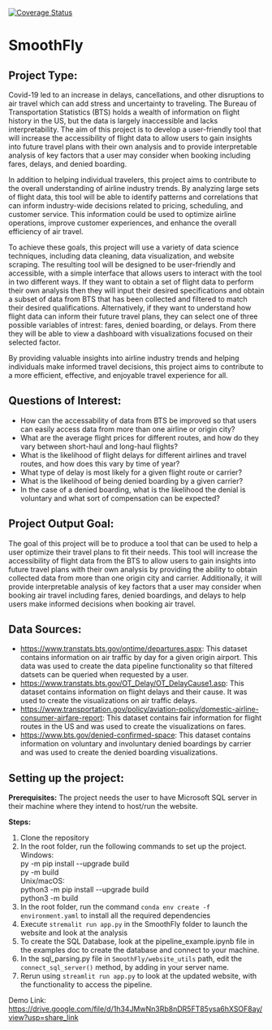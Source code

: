 [![Coverage Status](https://coveralls.io/repos/github/aadityarock2000/beat_the_crowd/badge.svg?branch=main)](https://coveralls.io/github/aadityarock2000/beat_the_crowd?branch=main)

# SmoothFly

## Project Type: 
Covid-19 led to an increase in delays, cancellations, and other disruptions to air travel which can add stress and uncertainty to traveling. The Bureau of Transportation Statistics (BTS) holds a wealth of information on flight history in the US, but the data is largely inaccessible and lacks interpretability. The aim of this project is to develop a user-friendly tool that will increase the accessibility of flight data to allow users to gain insights into future travel plans with their own analysis and to provide interpretable analysis of key factors that a user may consider when booking including fares, delays, and denied boarding. 

In addition to helping individual travelers, this project aims to contribute to the overall understanding of airline industry trends. By analyzing large sets of flight data, this tool will be able to identify patterns and correlations that can inform industry-wide decisions related to pricing, scheduling, and customer service. This information could be used to optimize airline operations, improve customer experiences, and enhance the overall efficiency of air travel.

To achieve these goals, this project will use a variety of data science techniques, including data cleaning, data visualization, and website scraping. The resulting tool will be designed to be user-friendly and accessible, with a simple interface that allows users to interact with the tool in two different ways. If they want to obtain a set of flight data to perform their own analysis then they will input their desired specifications and obtain a subset of data from BTS that has been collected and filtered to match their desired qualifications. Alternatively, if they want to understand how flight data can inform their future travel plans, they can select one of three possible variables of intrest: fares, denied boarding, or delays. From there they will be able to view a dashboard with visualizations focused on their selected factor. 

By providing valuable insights into airline industry trends and helping individuals make informed travel decisions, this project aims to contribute to a more efficient, effective, and enjoyable travel experience for all.

## Questions of Interest: 
* How can the accessability of data from BTS be improved so that users can easily access data from more than one airline or origin city? 
* What are the average flight prices for different routes, and how do they vary between short-haul and long-haul flights? 
* What is the likelihood of flight delays for different airlines and travel routes, and how does this vary by time of year?
* What type of delay is most likely for a given flight route or carrier? 
* What is the likelihood of being denied boarding by a given carrier? 
* In the case of a denied boarding, what is the likelihood the denial is voluntary and what sort of compensation can be expected? 

## Project Output Goal: 
The goal of this project will be to produce a tool that can be used to help a user optimize their travel plans to fit their needs. This tool will increase the accessibility of flight data from the BTS to allow users to gain insights into future travel plans with their own analysis by providing the ability to obtain collected data from more than one origin city and carrier. Additionally, it will provide interpretable analysis of key factors that a user may consider when booking air travel including fares, denied boardings, and delays to help users make informed decisions when booking air travel. 

## Data Sources: 
* https://www.transtats.bts.gov/ontime/departures.aspx: This dataset contains information on air traffic by day for a given origin airport. This data was used to create the data pipeline functionality so that filtered datsets can be queried when requested by a user. 
* https://www.transtats.bts.gov/OT_Delay/OT_DelayCause1.asp: This dataset contains information on flight delays and their cause. It was used to create the visualizations on air traffic delays. 
* https://www.transportation.gov/policy/aviation-policy/domestic-airline-consumer-airfare-report: This dataset contains fair information for flight routes in the US and was used to create the visualizations on fares. 
* https://www.bts.gov/denied-confirmed-space: This dataset contains information on voluntary and involuntary denied boardings by carrier and was used to create the denied boarding visualizations.  


## Setting up the project:

**Prerequisites:**
The project needs the user to have Microsoft SQL server in their machine where they intend to host/run the website. 

**Steps:**
1. Clone the repository
2. In the root folder, run the following commands to set up the project. <br> 
Windows:<br> 
py -m pip install --upgrade build<br> 
py -m build<br> 
Unix/macOS:<br> 
python3 -m pip install --upgrade build<br> 
python3 -m build
3. In the root folder, run the command `conda env create -f environment.yaml` to install all the required dependencies
4. Execute `stremalit run app.py` in the SmoothFly folder to launch the website and look at the analysis
5. To create the SQL Database, look at the pipeline_example.ipynb file in the examples doc to create the database and connect to your machine.
6. In the sql_parsing.py file in `SmoothFly/website_utils` path, edit the `connect_sql_server()` method, by adding in your server name.
7. Rerun using `streamlit run app.py` to look at the updated website, with the functionality to access the pipeline.

Demo Link: https://drive.google.com/file/d/1h34JMwNn3Rb8nDR5FT85ysa6hXSOF8ay/view?usp=share_link
